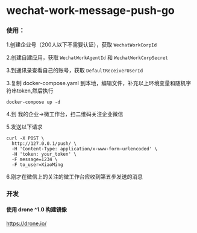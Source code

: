 # wechat-work-message-push-go



### 使用：
1.创建企业号（200人以下不需要认证），获取 `WechatWorkCorpId`

2.创建自建应用，获取 `WechatWorkAgentId` 和 `WechatWorkCorpSecret`

3.到通讯录查看自己的账号，获取 `DefaultReceiverUserId`

3.复制 docker-compose.yaml 到本地，编辑文件，补充以上环境变量和随机字符串token,然后执行
```$xslt
docker-compose up -d
```

4.到 我的企业->微工作台，扫二维码关注企业微信

5.发送以下请求
```shell
curl -X POST \
  http://127.0.0.1/push/ \
  -H 'Content-Type: application/x-www-form-urlencoded' \
  -H 'token: your_token' \
  -F message=1234 \
  -F to_user=XiaoMing
```

6.刚才在微信上的关注的微工作台应收到第五步发送的消息

### 开发

#### 使用 drone ^1.0 构建镜像

https://drone.io/